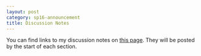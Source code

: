 ```yaml
---
layout: post
category: sp16-announcement
title: Discussion Notes
---
```


You can find links to my discussion notes on [this page](https://github.com/ohjay/ohjay.github.io/blob/master/cs61a/README.md). They will be posted by the start of each section.
